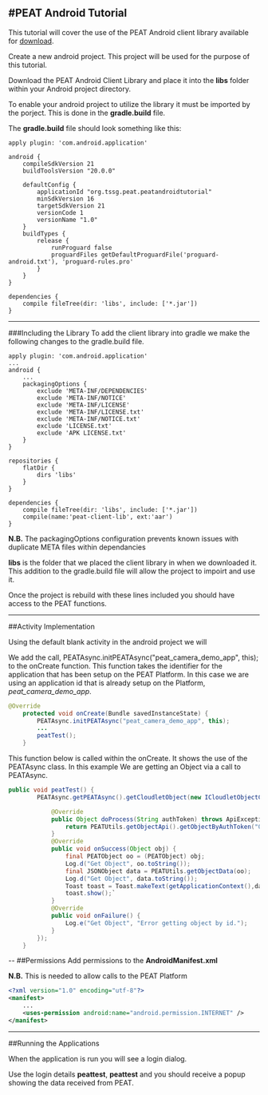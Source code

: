 #PEAT Android Tutorial
---

This tutorial will cover the use of the PEAT Android client library available for [download](https://demo2.peat-platform.org/android-sdk/peat-client-lib.aar).

Create a new android project. This project will be used for the purpose of this tutorial.

Download the PEAT Android Client Library and place it into the **libs** folder within your Android project directory.

To enable your android project to utilize the library it must be imported by the porject. This is done in the **gradle.build** file.

The **gradle.build** file should look something like this:

~~~
apply plugin: 'com.android.application'

android {
    compileSdkVersion 21
    buildToolsVersion "20.0.0"

    defaultConfig {
        applicationId "org.tssg.peat.peatandroidtutorial"
        minSdkVersion 16
        targetSdkVersion 21
        versionCode 1
        versionName "1.0"
    }
    buildTypes {
        release {
            runProguard false
            proguardFiles getDefaultProguardFile('proguard-android.txt'), 'proguard-rules.pro'
        }
    }
}

dependencies {
    compile fileTree(dir: 'libs', include: ['*.jar'])
}
~~~
---
###Including the Library
To add the client library into gradle we make the following changes to the gradle.build file.

~~~
apply plugin: 'com.android.application'
...
android {
    ...
    packagingOptions {
        exclude 'META-INF/DEPENDENCIES'
        exclude 'META-INF/NOTICE'
        exclude 'META-INF/LICENSE'
        exclude 'META-INF/LICENSE.txt'
        exclude 'META-INF/NOTICE.txt'
        exclude 'LICENSE.txt'
        exclude 'APK LICENSE.txt'
    }
}

repositories {
    flatDir {
        dirs 'libs'
    }
}

dependencies {
    compile fileTree(dir: 'libs', include: ['*.jar'])
    compile(name:'peat-client-lib', ext:'aar')
}
~~~

**N.B.** The packagingOptions configuration prevents known issues with duplicate META files within dependancies

**libs** is the folder that we placed the client library in when we downloaded it. This addition to the gradle.build file will allow the project to impoirt and use it. 

Once the project is rebuild with these lines included you should have access to the PEAT functions.

---
##Activity Implementation

Using the default blank activity in the android project we will 

We add the call, PEATAsync.initPEATAsync("peat_camera_demo_app", this); to the onCreate function. This function takes the identifier for the application that has been setup on the PEAT Platform. In this case we are using an application id that is already setup on the Platform, *peat_camera_demo_app*.
~~~java
@Override
    protected void onCreate(Bundle savedInstanceState) {
        PEATAsync.initPEATAsync("peat_camera_demo_app", this);
        ...
        peatTest();
    }
~~~

This function below is called within the onCreate. It shows the use of the PEATAsync class. In this example We are getting an Object via a call to PEATAsync.

~~~java
public void peatTest() {
        PEATAsync.getPEATAsync().getCloudletObject(new ICloudletObjectCall() {

            @Override
            public Object doProcess(String authToken) throws ApiException {
                return PEATUtils.getObjectApi().getObjectByAuthToken("0ecc29f0-a6c2-4531-a2b5-5cc27d94caf4", Boolean.FALSE, authToken);
            }
            @Override
            public void onSuccess(Object obj) {
                final PEATObject oo = (PEATObject) obj;
                Log.d("Get Object", oo.toString());
                final JSONObject data = PEATUtils.getObjectData(oo);
                Log.d("Get Object", data.toString());
                Toast toast = Toast.makeText(getApplicationContext(),data.toString(),Toast.LENGTH_LONG);
                toast.show();`
            }
            @Override
            public void onFailure() {
                Log.e("Get Object", "Error getting object by id.");
            }
        });
    }
~~~


--
##Permissions
Add permissions to the **AndroidManifest.xml**

**N.B.** This is needed to allow calls to the PEAT Platform
~~~xml
<?xml version="1.0" encoding="utf-8"?>
<manifest>
    ...
    <uses-permission android:name="android.permission.INTERNET" />
</manifest>
~~~


---

##Running the Applications


When the application is run you will see a login dialog.

Use the login details **peattest**, **peattest** and you should receive a popup showing the data received from PEAT.

